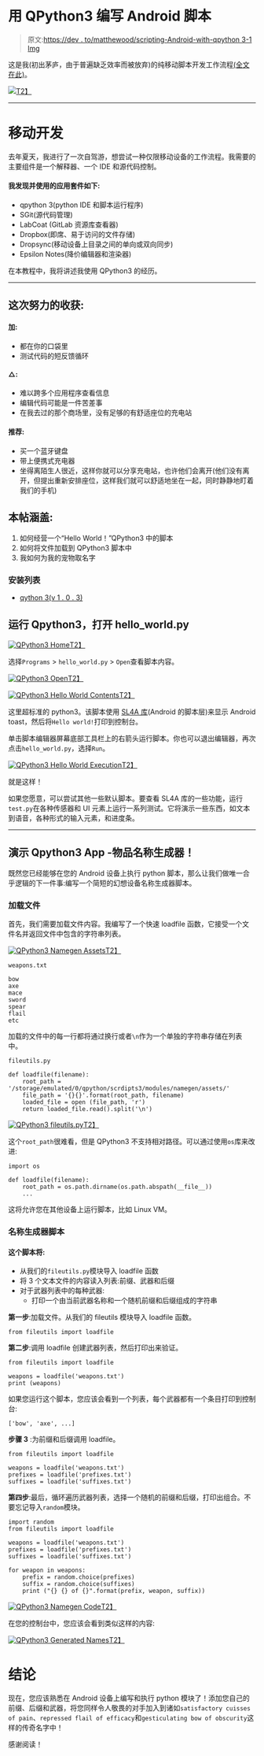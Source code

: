 # 用 QPython3 编写 Android 脚本

> 原文:[https://dev . to/matthewood/scripting-Android-with-qpython 3-1 lmg](https://dev.to/matthewodle/scripting-android-with-qpython3-1lmg)

这是我(初出茅庐，由于普遍缺乏效率而被放弃)的纯移动脚本开发工作流程[(全文在此)](http://blog.matthewodle.com/roll-your-own-name-generator-with-qpython3-on-an-android-device/)。

[![](../Images/3ae8943350c4d2333fa516c1cc376488.png)T2】](https://res.cloudinary.com/practicaldev/image/fetch/s--4SJTF62m--/c_limit%2Cf_auto%2Cfl_progressive%2Cq_auto%2Cw_880/http://blog.matthewodle.com/wp-content/uploads/2018/02/generated-names-300x97.png)

* * *

# [](#dev-on-the-go)移动开发

去年夏天，我进行了一次自驾游，想尝试一种仅限移动设备的工作流程。我需要的主要组件是一个解释器、一个 IDE 和源代码控制。

#### [](#the-suite-of-apps-i-discovered-and-used-are-as-follows)我发现并使用的应用套件如下:

*   qpython 3(python IDE 和脚本运行程序)
*   SGit(源代码管理)
*   LabCoat (GitLab 资源库查看器)
*   Dropbox(即席、易于访问的文件存储)
*   Dropsync(移动设备上目录之间的单向或双向同步)
*   Epsilon Notes(降价编辑器和渲染器)

在本教程中，我将讲述我使用 QPython3 的经历。

* * *

## [](#takeaways-from-this-endeavor)这次努力的收获:

#### 加:

*   都在你的口袋里
*   测试代码的短反馈循环

#### △:

*   难以跨多个应用程序查看信息
*   编辑代码可能是一件苦差事
*   在我去过的那个商场里，没有足够的有舒适座位的充电站

#### [](#recommendations)推荐:

*   买一个蓝牙键盘
*   带上便携式充电器
*   坐得离陌生人很近，这样你就可以分享充电站，也许他们会离开(他们没有离开，但提出重新安排座位，这样我们就可以舒适地坐在一起，同时静静地盯着我们的手机)

## [](#covered-in-this-post)本帖涵盖:

1.  如何经营一个“Hello World！”QPython3 中的脚本
2.  如何将文件加载到 QPython3 脚本中
3.  我如何为我的宠物取名字

### [](#install-list)安装列表

*   [qython 3(v 1 . 0 . 3)](https://play.google.com/store/apps/details?id=org.qpython.qpy3)

## [](#run-qpython3-and-open-helloworldpy)运行 Qpython3，打开 hello_world.py

[![QPython3 Home](../Images/499a7fc1fff62109c0955c8b1c28a142.png "QPython3 Home")T2】](https://res.cloudinary.com/practicaldev/image/fetch/s--FcA1UlUS--/c_limit%2Cf_auto%2Cfl_progressive%2Cq_auto%2Cw_880/http://blog.matthewodle.com/wp-content/uploads/2018/02/1-qpython-main.png)

选择`Programs` > `hello_world.py` > `Open`查看脚本内容。

[![QPython3 Open](../Images/15704ed70cd03293549edd20826114fe.png "QPython3 Open")T2】](https://res.cloudinary.com/practicaldev/image/fetch/s--f-S7pbbd--/c_limit%2Cf_auto%2Cfl_progressive%2Cq_auto%2Cw_880/http://blog.matthewodle.com/wp-content/uploads/2018/02/3-qpython-open.png)

[![QPython3 Hello World Contents](../Images/87f590fe8809d35ed50f2a6a8c375ac8.png "QPython3 Hello World Contents")T2】](https://res.cloudinary.com/practicaldev/image/fetch/s--8ZaDRqN6--/c_limit%2Cf_auto%2Cfl_progressive%2Cq_auto%2Cw_880/http://blog.matthewodle.com/wp-content/uploads/2018/02/4-qpython-hello-world-contents.png)

这里超标准的 python3。该脚本使用 [SL4A 库](http://pythoncentral.io/python-for-android-the-scripting-layer-sl4a/)(Android 的脚本层)来显示 Android toast，然后将`Hello world!`打印到控制台。

单击脚本编辑器屏幕底部工具栏上的右箭头运行脚本。你也可以退出编辑器，再次点击`hello_world.py`，选择`Run`。

[![QPython3 Hello World Execution](../Images/41e31c3fd40dadc29436af09873cf333.png "QPython3 Hello World Execution")T2】](https://res.cloudinary.com/practicaldev/image/fetch/s--G2m5wIGw--/c_limit%2Cf_auto%2Cfl_progressive%2Cq_auto%2Cw_880/http://blog.matthewodle.com/wp-content/uploads/2018/02/5-qpython-hello-world-execution.png)

就是这样！

如果您愿意，可以尝试其他一些默认脚本。要查看 SL4A 库的一些功能，运行`test.py`在各种传感器和 UI 元素上运行一系列测试。它将演示一些东西，如文本到语音，各种形式的输入元素，和进度条。

* * *

## [](#demo-qpython3-app-item-name-generator)演示 Qpython3 App -物品名称生成器！

既然您已经能够在您的 Android 设备上执行 python 脚本，那么让我们做唯一合乎逻辑的下一件事:编写一个简短的幻想设备名称生成器脚本。

### [](#loading-the-files)加载文件

首先，我们需要加载文件内容。我编写了一个快速 loadfile 函数，它接受一个文件名并返回文件中包含的字符串列表。

[![QPython3 Namegen Assets](../Images/39760b83d0d668af87b14b4ce6279c80.png "QPython3 Namegen Assets")T2】](https://res.cloudinary.com/practicaldev/image/fetch/s--jJ0qXzrA--/c_limit%2Cf_auto%2Cfl_progressive%2Cq_auto%2Cw_880/http://blog.matthewodle.com/wp-content/uploads/2018/02/10-qpython-assets.png)

`weapons.txt`

```
bow
axe
mace
sword
spear
flail
etc

```

加载的文件中的每一行都将通过换行或者`\n`作为一个单独的字符串存储在列表中。

`fileutils.py`

```
def loadfile(filename):
    root_path = '/storage/emulated/0/qpython/scrdipts3/modules/namegen/assets/'
    file_path = '{}{}'.format(root_path, filename)
    loaded_file = open (file_path, 'r')
    return loaded_file.read().split('\n')

```

[![QPython3 fileutils.py](../Images/62eca08f6500f538c40b9531bfd33fa0.png "QPython3 fileutils.py")T2】](https://res.cloudinary.com/practicaldev/image/fetch/s--GKbrwFWH--/c_limit%2Cf_auto%2Cfl_progressive%2Cq_auto%2Cw_880/http://blog.matthewodle.com/wp-content/uploads/2018/02/30-qpython-fileutils.png)

这个`root_path`很难看，但是 QPython3 不支持相对路径。可以通过使用`os`库来改进:

```
import os

def loadfile(filename):
    root_path = os.path.dirname(os.path.abspath(__file__))
    ...

```

这将允许您在其他设备上运行脚本，比如 Linux VM。

### [](#the-name-generator-script)名称生成器脚本

#### [](#this-script-will)这个脚本将:

*   从我们的`fileutils.py`模块导入 loadfile 函数
*   将 3 个文本文件的内容读入列表:前缀、武器和后缀
*   对于武器列表中的每种武器:
    *   打印一个由当前武器名称和一个随机前缀和后缀组成的字符串

**第一步**:加载文件。从我们的 fileutils 模块导入 loadfile 函数。

```
from fileutils import loadfile

```

**第二步**:调用 loadfile 创建武器列表，然后打印出来验证。

```
from fileutils import loadfile

weapons = loadfile('weapons.txt')
print (weapons)

```

如果您运行这个脚本，您应该会看到一个列表，每个武器都有一个条目打印到控制台:

```
['bow', 'axe', ...]

```

**步骤 3** :为前缀和后缀调用 loadfile。

```
from fileutils import loadfile

weapons = loadfile('weapons.txt')
prefixes = loadfile('prefixes.txt')
suffixes = loadfile('suffixes.txt')

```

**第四步**:最后，循环遍历武器列表，选择一个随机的前缀和后缀，打印出组合。不要忘记导入`random`模块。

```
import random
from fileutils import loadfile

weapons = loadfile('weapons.txt')
prefixes = loadfile('prefixes.txt')
suffixes = loadfile('suffixes.txt')

for weapon in weapons:
    prefix = random.choice(prefixes)
    suffix = random.choice(suffixes)
    print ("{} {} of {}".format(prefix, weapon, suffix))

```

[![QPython3 Namegen Code](../Images/8f0ba171f21aa2583c5d7b9446d0d377.png "QPython3 Namegen Code")T2】](https://res.cloudinary.com/practicaldev/image/fetch/s--UCMsnW0N--/c_limit%2Cf_auto%2Cfl_progressive%2Cq_auto%2Cw_880/http://blog.matthewodle.com/wp-content/uploads/2018/02/20-namegen-code.png)

在您的控制台中，您应该会看到类似这样的内容:

[![QPython3 Generated Names](../Images/01292ac903655fbe94286c33accba6b5.png "QPython3 Generated Names")T2】](https://res.cloudinary.com/practicaldev/image/fetch/s--sIzLQppE--/c_limit%2Cf_auto%2Cfl_progressive%2Cq_auto%2Cw_880/http://blog.matthewodle.com/wp-content/uploads/2018/02/40-qpython-generated-names.png)

# [](#conclusion)结论

现在，您应该熟悉在 Android 设备上编写和执行 python 模块了！添加您自己的前缀、后缀和武器，将您同样令人敬畏的对手加入到诸如`satisfactory cuisses of pain`、`repressed flail of efficacy`和`gesticulating bow of obscurity`这样的传奇名字中！

感谢阅读！